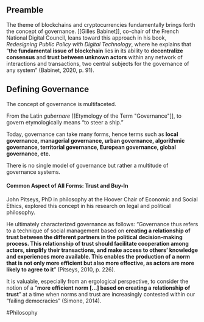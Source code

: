 ## Preamble
The theme of blockchains and cryptocurrencies fundamentally brings forth the concept of governance. [[Gilles Babinet]], co-chair of the French National Digital Council, leans toward this approach in his book, *Redesigning Public Policy with Digital Technology*, where he explains that “**the fundamental issue of blockchain** lies in its ability to **decentralize consensus** and **trust between unknown actors** within any network of interactions and transactions, two central subjects for the governance of any system” (Babinet, 2020, p. 91).

## Defining Governance
The concept of governance is multifaceted.

From the Latin *gubernare* [[Etymology of the Term "Governance"]], to govern etymologically means “to steer a ship.”

Today, governance can take many forms, hence terms such as **local governance, managerial governance, urban governance, algorithmic governance, territorial governance, European governance, global governance, etc.**

There is no single model of governance but rather a multitude of governance systems.

#### Common Aspect of All Forms: Trust and Buy-In

John Pitseys, PhD in philosophy at the Hoover Chair of Economic and Social Ethics, explored this concept in his research on legal and political philosophy.

He ultimately characterized governance as follows: “Governance thus refers to a technique of social management based on **creating a relationship of trust between the different partners in the political decision-making process. This relationship of trust should facilitate cooperation among actors, simplify their transactions, and make access to others’ knowledge and experiences more available. This enables the production of a norm that is not only more efficient but also more effective, as actors are more likely to agree to it**” (Pitseys, 2010, p. 226).

It is valuable, especially from an ergological perspective, to consider the notion of a “**more efficient norm [...] based on creating a relationship of trust**” at a time when norms and trust are increasingly contested within our “failing democracies” (Simone, 2014).

#Philosophy